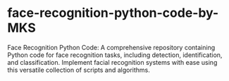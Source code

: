 # face-recognition-python-code-by-MKS
Face Recognition Python Code: A comprehensive repository containing Python code for face recognition tasks, including detection, identification, and classification. Implement facial recognition systems with ease using this versatile collection of scripts and algorithms.
